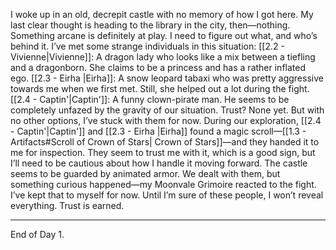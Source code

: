 I woke up in an old, decrepit castle with no memory of how I got here. My last clear thought is heading to the library in the city, then—nothing. Something arcane is definitely at play. I need to figure out what, and who’s behind it. I’ve met some strange individuals in this situation:
[[2.2 - Vivienne|Vivienne]]: A dragon lady who looks like a mix between a tiefling and a dragonborn. She claims to be a princess and has a rather inflated ego.
[[2.3 - Eirha |Eirha]]: A snow leopard tabaxi who was pretty aggressive towards me when we first met. Still, she helped out a lot during the fight.
[[2.4 - Captin'|Captin']]: A funny clown-pirate man. He seems to be completely unfazed by the gravity of our situation.
Trust? None yet. But with no other options, I’ve stuck with them for now. During our exploration, [[2.4 - Captin'|Captin']] and [[2.3 - Eirha |Eirha]] found a magic scroll—[[1.3 - Artifacts#Scroll of Crown of Stars| Crown of Stars]]—and they handed it to me for inspection. They seem to trust me with it, which is a good sign, but I’ll need to be cautious about how I handle it moving forward. The castle seems to be guarded by animated armor. We dealt with them, but something curious happened—my Moonvale Grimoire reacted to the fight. I’ve kept that to myself for now. Until I’m sure of these people, I won’t reveal everything. Trust is earned. 

---
End of Day 1.